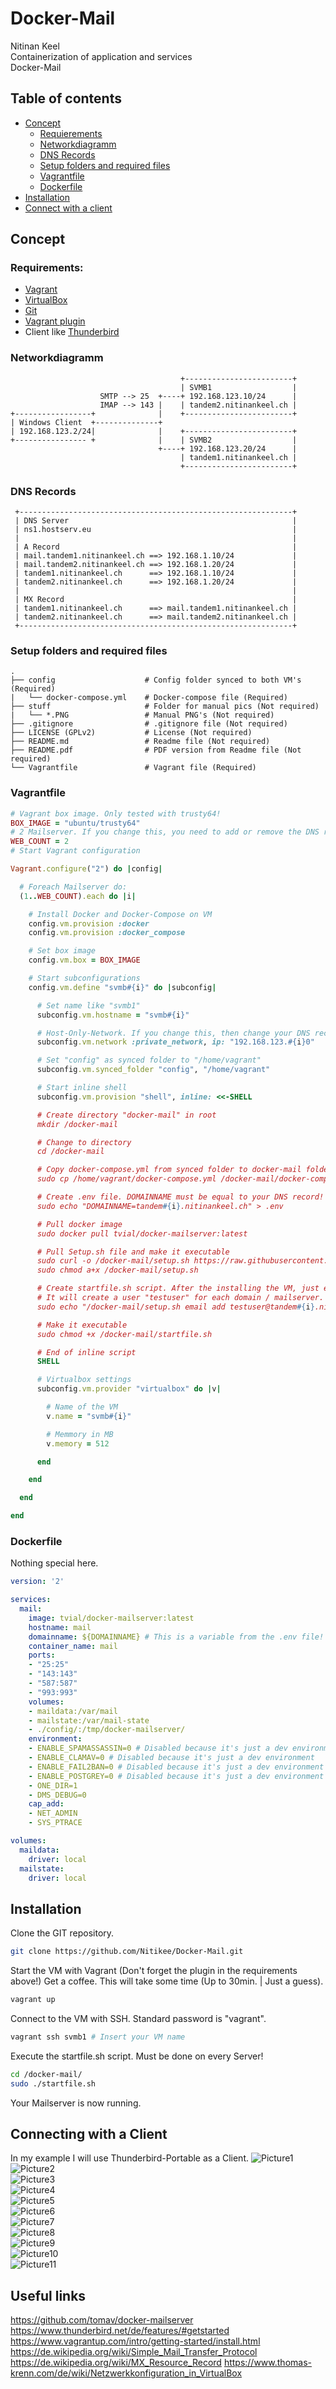 # Docker-Mail

Nitinan Keel </br>
Containerization of application and services </br>
Docker-Mail

## Table of contents
* [Concept](https://github.com/Nitikee/Docker-Mail#conecpt)
  * [Requierements](https://github.com/Nitikee/Docker-Mail#requierements)
  * [Networkdiagramm](https://github.com/Nitikee/Docker-Mail#networkdiagramm)
  * [DNS Records](https://github.com/Nitikee/Docker-Mail#dns-records)
  * [Setup folders and required files](https://github.com/Nitikee/Docker-Mail#setup-folders-and-required-files)
  * [Vagrantfile](https://github.com/Nitikee/Docker-Mail#vagrantfile)
  * [Dockerfile](https://github.com/Nitikee/Docker-Mail#dockerfile)
* [Installation](https://github.com/Nitikee/Docker-Mail#installation)
* [Connect with a client](https://github.com/Nitikee/Docker-Mail#connect-with-a-client)

## Concept

### Requirements:
* [Vagrant](https://www.vagrantup.com/downloads.html)
* [VirtualBox](https://www.virtualbox.org/wiki/Downloads)
* [Git](https://git-scm.com/download/win)
* [Vagrant plugin](https://github.com/leighmcculloch/vagrant-docker-compose)
* Client like [Thunderbird](https://www.thunderbird.net/de/)

### Networkdiagramm
```
                                      +------------------------+
                                      | SVMB1                  |
                    SMTP --> 25  +----+ 192.168.123.10/24      |
                    IMAP --> 143 |    | tandem2.nitinankeel.ch |
+-----------------+              |    +------------------------+
| Windows Client  +--------------+
| 192.168.123.2/24|              |    +------------------------+
+---------------- +              |    | SVMB2                  |
                                 +----+ 192.168.123.20/24      |
                                      | tandem1.nitinankeel.ch |
                                      +------------------------+
```
### DNS Records
```
 +-------------------------------------------------------------+
 | DNS Server                                                  |
 | ns1.hostserv.eu                                             |
 |                                                             |
 | A Record                                                    |
 | mail.tandem1.nitinankeel.ch ==> 192.168.1.10/24             |
 | mail.tandem2.nitinankeel.ch ==> 192.168.1.20/24             |
 | tandem1.nitinankeel.ch      ==> 192.168.1.10/24             |
 | tandem2.nitinankeel.ch      ==> 192.168.1.20/24             |
 |                                                             |
 | MX Record                                                   |
 | tandem1.nitinankeel.ch      ==> mail.tandem1.nitinankeel.ch |
 | tandem2.nitinankeel.ch      ==> mail.tandem2.nitinankeel.ch |
 +-------------------------------------------------------------+
```

### Setup folders and required files
```
. 
├── config                    # Config folder synced to both VM's (Required)
|   └── docker-compose.yml    # Docker-compose file (Required)
├── stuff                     # Folder for manual pics (Not required)
|   └── *.PNG                 # Manual PNG's (Not required)
├── .gitignore                # .gitignore file (Not required)
├── LICENSE (GPLv2)           # License (Not required) 
├── README.md                 # Readme file (Not required)
├── README.pdf                # PDF version from Readme file (Not required)
└── Vagrantfile               # Vagrant file (Required)
```
### Vagrantfile
```RUBY
# Vagrant box image. Only tested with trusty64!
BOX_IMAGE = "ubuntu/trusty64"
# 2 Mailserver. If you change this, you need to add or remove the DNS records!
WEB_COUNT = 2
# Start Vagrant configuration

Vagrant.configure("2") do |config|

  # Foreach Mailserver do:
  (1..WEB_COUNT).each do |i|

    # Install Docker and Docker-Compose on VM
    config.vm.provision :docker
    config.vm.provision :docker_compose

    # Set box image
    config.vm.box = BOX_IMAGE

    # Start subconfigurations
    config.vm.define "svmb#{i}" do |subconfig|

      # Set name like "svmb1"
      subconfig.vm.hostname = "svmb#{i}"

      # Host-Only-Network. If you change this, then change your DNS records!
      subconfig.vm.network :private_network, ip: "192.168.123.#{i}0"

      # Set "config" as synced folder to "/home/vagrant"
      subconfig.vm.synced_folder "config", "/home/vagrant"

      # Start inline shell
      subconfig.vm.provision "shell", inline: <<-SHELL

      # Create directory "docker-mail" in root
      mkdir /docker-mail

      # Change to directory
      cd /docker-mail

      # Copy docker-compose.yml from synced folder to docker-mail folder
      sudo cp /home/vagrant/docker-compose.yml /docker-mail/docker-compose.yml

      # Create .env file. DOMAINNAME must be equal to your DNS record!
      sudo echo "DOMAINNAME=tandem#{i}.nitinankeel.ch" > .env

      # Pull docker image
      sudo docker pull tvial/docker-mailserver:latest

      # Pull Setup.sh file and make it executable
      sudo curl -o /docker-mail/setup.sh https://raw.githubusercontent.com/tomav/docker-mailserver/master/setup.sh
      sudo chmod a+x /docker-mail/setup.sh

      # Create startfile.sh script. After the installing the VM, just execute this script.
      # It will create a user "testuser" for each domain / mailserver. Password is 1234
      sudo echo "/docker-mail/setup.sh email add testuser@tandem#{i}.nitinankeel.ch 1234 \ndocker-compose up -d mail" > startfile.sh

      # Make it executable
      sudo chmod +x /docker-mail/startfile.sh

      # End of inline script
      SHELL

      # Virtualbox settings
      subconfig.vm.provider "virtualbox" do |v|

        # Name of the VM
        v.name = "svmb#{i}"

        # Memmory in MB
        v.memory = 512

      end

    end

  end

end
```
### Dockerfile

Nothing special here.
```yaml
version: '2'

services:
  mail:
    image: tvial/docker-mailserver:latest
    hostname: mail
    domainname: ${DOMAINNAME} # This is a variable from the .env file! IP of this VM MUST equal the DNS record!
    container_name: mail
    ports:
    - "25:25"
    - "143:143"
    - "587:587"
    - "993:993"
    volumes:
    - maildata:/var/mail
    - mailstate:/var/mail-state
    - ./config/:/tmp/docker-mailserver/
    environment:
    - ENABLE_SPAMASSASSIN=0 # Disabled because it's just a dev environment 
    - ENABLE_CLAMAV=0 # Disabled because it's just a dev environment
    - ENABLE_FAIL2BAN=0 # Disabled because it's just a dev environment
    - ENABLE_POSTGREY=0 # Disabled because it's just a dev environment
    - ONE_DIR=1
    - DMS_DEBUG=0
    cap_add:
    - NET_ADMIN
    - SYS_PTRACE

volumes:
  maildata:
    driver: local
  mailstate:
    driver: local
```
## Installation
Clone the GIT repository.
```sh
git clone https://github.com/Nitikee/Docker-Mail.git
```
Start the VM with Vagrant (Don't forget the plugin in the requirements above!)
Get a coffee. This will take some time (Up to 30min. | Just a guess).
```sh
vagrant up
```
Connect to the VM with SSH. Standard password is "vagrant".
```sh
vagrant ssh svmb1 # Insert your VM name 
```
Execute the startfile.sh script. Must be done on every Server!
```sh
cd /docker-mail/
sudo ./startfile.sh
```
Your Mailserver is now running.

## Connecting with a Client
In my example I will use Thunderbird-Portable as a Client.
![Picture1](./stuff/1.png)<br>
![Picture2](./stuff/2.png)<br>
![Picture3](./stuff/3.png)<br>
![Picture4](./stuff/4.png)<br>
![Picture5](./stuff/5.png)<br>
![Picture6](./stuff/6.png)<br>
![Picture7](./stuff/7.png)<br>
![Picture8](./stuff/8.png)<br>
![Picture9](./stuff/9.png)<br>
![Picture10](./stuff/10.png)<br>
![Picture11](./stuff/11.png)<br>

## Useful links
https://github.com/tomav/docker-mailserver
https://www.thunderbird.net/de/features/#getstarted
https://www.vagrantup.com/intro/getting-started/install.html
https://de.wikipedia.org/wiki/Simple_Mail_Transfer_Protocol
https://de.wikipedia.org/wiki/MX_Resource_Record
https://www.thomas-krenn.com/de/wiki/Netzwerkkonfiguration_in_VirtualBox